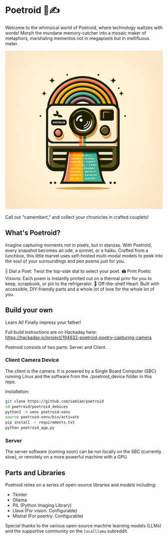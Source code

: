 # Poetroid 📸✍️

Welcome to the whimsical world of Poetroid, where technology waltzes with words! Morph the mundane memory-catcher into a mosaic maker of metaphors, marshaling mementos not in megapixels but in mellifluous meter. 

![Poetroid Camera](./poetroid_device/poetroid.png)  

Call out "camembert," and collect your chronicles in crafted couplets!

## What's Poetroid?

Imagine capturing moments not in pixels, but in stanzas. With Poetroid, every snapshot becomes an ode, a sonnet, or a haiku. Crafted from a lunchbox, this little marvel uses self-hosted multi-modal models to peek into the soul of your surroundings and pen poems just for you.

🎚 Dial a Poet: Twist the top-side dial to select your poet.
🖨 Print Poetic Visions: Each poem is instantly printed out on a thermal prinr for you to keep, scrapbook, or pin to the refrigerator.
🔧 Off-the-shelf Heart: Built with accessible, DIY-friendly parts and a whole lot of love for the whole lot of you.

## Build your own

Learn AI! Finally impress your father! 

Full build instructions are on Hackaday here: https://hackaday.io/project/194632-poetroid-poetry-capturing-camera

Poetroid consists of two parts: Server and Client. 

### Client Camera Device

The client is the camera. It is powered by a Single Board Computer (SBC) running Linux and the software from the ./poetroid_device folder in this repo. 

*Installation:*

```bash
git clone https://github.com/sam1am/poetroid
cd poetroid/poetroid_debices
python3 -m venv poetroid-venv
source poetroid-venv/bin/activate
pip install -r requirements.txt
python poetroid_app.py
```

### Server 

The server software (coming soon) can be run locally on the SBC (currently slow), or remotely on a more powerful machine with a GPU. 

## Parts and Libraries

Poetroid relies on a series of open-source libraries and models including:

- Tkinter
- Ollama
- PIL (Python Imaging Library)
- Llava (For vision. Configurable)
- Mistral (For poertry. Configurable)

Special thanks to the various open-source machine learning models (LLMs) and the supportive community on the `localllama` subreddit.